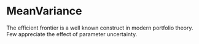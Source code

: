 # MeanVariance
The efficient frontier is a well known construct in modern portfolio theory. Few appreciate the effect of parameter uncertainty. 
